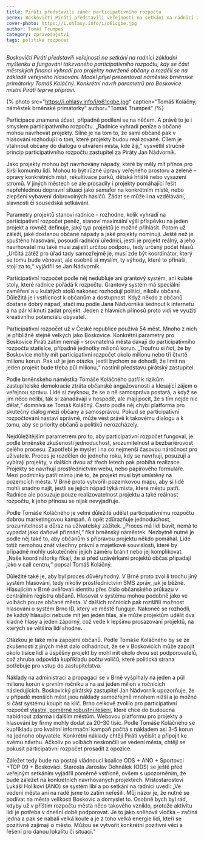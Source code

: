 ```yaml
---
title: Piráti představili záměr participativního rozpočtu
perex: Boskovičtí Piráti představili veřejnosti na setkání na radnici základní myšlenku a fungování takzvaného participativního rozpočtu, kdy se část městských financí vyhradí pro projekty navržené občany a rozdělí se na základě veřejného hlasování.
cover-photo: https://i.ohlasy.info/i/o61cgbe.jpg
author: Tomáš Trumpeš
category: zpravodajství
tags: politika rozpočet
---
```


*Boskovičtí Piráti představili veřejnosti na setkání na radnici základní myšlenku a fungování takzvaného participativního rozpočtu, kdy se část městských financí vyhradí pro projekty navržené občany a rozdělí se na základě veřejného hlasování. Model přijel prezentovat náměstek brněnské primátorky Tomáš Koláčný. Konkrétní návrh parametrů pro Boskovice místní Piráti teprve připraví.*

{% photo src="https://i.ohlasy.info/i/o61cgbe.jpg" caption="Tomáš Koláčný, náměstek brněnské primátorky" author="Tomáš Trumpeš" /%}

Participace znamená účast, případně podílení se na něčem. A právě to je i smyslem participativního rozpočtu. „Radnice vyhradí peníze a občané mohou navrhovat projekty. Silné je na tom to, že sami občané pak v hlasování rozhodují i o tom, které projekty budou realizované. Cílem je vtáhnout občany do dialogu o utváření místa, kde žijí,“ vysvětlil stručně princip participativního rozpočtu zastupitel za Piráty Jan Nádvorník.

Jako projekty mohou být navrhovány nápady, které by měly mít přínos pro širší komunitu lidí. Mohou to být různé úpravy veřejného prostoru a zeleně – opravy konkrétních míst, rekultivace parků, dětská hřiště nebo vysazení stromů. V jiných městech se ale prosadily i projekty pomáhající řešit nepřehlednou dopravní situaci jako semafor na konkrétním místě, nebo zlepšení vybavení dobrovolných hasičů. Žádat se může i na vzdělávání, slavnosti či sousedská setkávání.

Parametry projektů stanoví radnice – rozhodne, kolik vyhradí na participativní rozpočet peněz, stanoví maximální výši příspěvku na jeden projekt a rovněž definuje, jaký typ projektů je možné přihlásit. Potom už záleží, jaké dostanou občané nápady a jaké projekty nominují. Ještě než je spuštěno hlasování, posoudí radniční úředníci, jestli je projekt reálný, a jeho navrhovatel mu také musí zajistit určitou podporu, tedy určený počet hlasů. „Určitá zátěž pro úřad tady samozřejmě je, musí zde být koordinátor, který se tomu bude věnovat, ale osobně si myslím, ty výhody, které to přináší, stojí za to,“ vyjádřil se Jan Nádvorník.

Participativní rozpočet podle něj nedubluje ani grantový systém, ani kulaté stoly, které radnice pořádá k rozpočtu. Grantový systém má speciální zaměření a u kulatých stolů nakonec rozhodují politici, nikoliv občané. Důležitá je i vstřícnost k občanům a dostupnost. Když někdo z občanů dostane dobrý nápad, stačí mu podle Jana Nádvorníka sednout k internetu a na pár kliknutí zadat projekt. Jeden z hlavních přínosů proto vidí ve využití kreativního potenciálu obyvatel.

Participativní rozpočet už v České republice používá 54 měst. Mnoho z nich je přibližně stejně velkých jako Boskovice. Konkrétní parametry pro Boskovice Piráti zatím nemají – srovnatelná města dávají do participativního rozpočtu statisíce, případně jednotky milionů korun. „Troufnu si říct, že by Boskovice mohly mít participativní rozpočet okolo milionu nebo tři čtvrtě milionu korun. Pak už je jen otázka, jestli bychom se dohodli, že limit na jeden projekt bude třeba půl milionu,“ nastínil představu pirátský zastupitel.

Podle brněnského náměstka Tomáše Koláčného patří k rizikům zastupitelské demokracie ztráta občanské angažovanosti a klesající zájem o veřejnou správu. Lidé si zvyknou, že se o ně samospráva postará, a když se jim něco nelíbí, tak si zanadávají v hospodě, ale mají pocit, že s tím nejde nic dělat,“ domnívá se Tomáš Koláčný. Často podle něj chybí platforma pro skutečný dialog mezi občany a samosprávou. Pokud se participativní rozpočtování nastaví správně, může vést právě k takovému dialogu a k tomu, aby se priority občanů a politiků nerozcházely.

Nejdůležitějším parametrem pro to, aby participativní rozpočet fungoval, je podle brněnské zkušenosti jednoduchost, srozumitelnost a bezbariérovost celého procesu. Zapotřebí je myslet i na co nejmenší časovou náročnost pro uživatele. Proces je rozdělen do jednoho roku, kdy se navrhují, posuzují a vybírají projekty, v dalších dvou až třech letech pak probíhá realizace. Projekty se navrhují prostřednictvím webu, nebo papírového formuláře. Mezi podmínky patří mimo jiné to, že projekt musí být umístěný na pozemcích města. V Brně proto vytvořili pozemkovou mapu, aby si lidé mohli snadno najít, jestli se jejich nápad týká místa, které městu patří. Radnice ale posuzuje pouze realizovatelnost projektu a také reálnost rozpočtu, k jeho přínosu se nijak nevyjadřuje.

Podle Tomáše Koláčného je velmi důležité udělat participativnímu rozpočtu dobrou marketingovou kampaň. A opět zdůrazňuje jednoduchost, srozumitelnost a důraz na uživatelský zážitek. „Proces má lidi bavit, nemá to vypadat jako daňové přiznání,“ říká brněnský náměstek. Nezbytně nutné je podle něj také to, aby občanům s přípravou projektu někdo pomáhal. Lidé totiž nemohou znát všechny právní a majetkové souvislosti, které by případně mohly uskutečnění jejich záměru bránit nebo jej komplikovat. „Naše koordinátorky říkají, že si před uzávěrkami projektů občas připadají jako v call centru,“ popsal Tomáš Koláčný.

Důležité také je, aby byl proces důvěryhodný. V Brně proto zvolili trochu jiný systém hlasování, tedy nikoliv prostřednictvím SMS zpráv, jak je běžné. Hlasujícím v Brně ověřovali identitu přes číslo občanského průkazu v centrálním registru občanů. Hlasovat v systému mohou podobně jako ve volbách pouze občané města. V dalších ročnících pak rozšířili možnost hlasování o systém Brno ID, který ve městě funguje. Nakonec se rozhodli, že každý hlasující nebude mít jen jeden hlas, ale může projektům udělit dva kladné hlasy a jeden záporný, což vede k lepšímu prosazování projektů, na kterých se většina lidí shodne.

Otázkou je také míra zapojení občanů. Podle Tomáše Koláčného by se ze zkušeností z jiných měst dalo odhadnout, že se v Boskovicích může zapojit okolo tisíce lidí a úspěšný projekt by mohl mít okolo dvou set podporovatelů, což zhruba odpovídá kupříkladu počtu voličů, které politická strana potřebuje pro vstup do zastupitelstva.

Náklady na administraci a propagaci se v Brně vyšplhaly na jeden a půl milionu korun v prvním ročníku a na asi jeden milion v ročnících následujících. Boskovický pirátský zastupitel Jan Nádvorník upozorňuje, že v případě menších měst jsou náklady samozřejmě mnohem nižší a je možné si část systému koupit na klíč. Brno celkově zvolilo pro participativní rozpočet [vlastní, poměrně robustní řešení](https://damenavas.brno.cz), které chce do budoucna nabídnout zdarma i dalším městům. Webovou platformu pro projekty a hlasování by firmy mohly dodat za 20–30 tisíc. Podle Tomáše Koláčného se kupříkladu pro kvalitní informační kampaň počítá s nákladem asi 3–5 korun na jednoho obyvatele. Konkrétní náklady chtějí Piráti vyčíslit a připojit ke svému návrhu. Ačkoliv po volbách neskončili ve vedení města, chtějí se pokusit participativní rozpočet prosadit z opozice.

Záležet tedy bude na postoji vládnoucí koalice ODS + ANO + Sportovci +TOP 09 + Boskováci. Starosta Jaroslav Dohnálek (ODS) se ještě před veřejným setkáním vyjádřil poměrně vstřícně, ovšem s upozorněním, že bude záležet na konkrétních navrhovaných projektech. Místostarostovi Lukáši Holíkovi (ANO) se systém líbí a po setkání na radnici uvedl: „Ve vedení města ani na radě jsme to zatím neřešili. Můj názor je, že nutné se podívat na města velikosti Boskovic a domyslet to. Osobně bych byl rád, kdyby už v příštím rozpočtu města něco takového vzniklo, protože aktivitu lidí je potřeba v dnešní době podporovat. Je to jako sněhová vločka – začíná jedna a pak se nabalí velká koule a je z toho velká energie lidí, kteří se pozitivně zajímají o město. Můžou se vytvořit konkrétní pozitivní věci a řešení pro danou lokalitu či situaci.“
